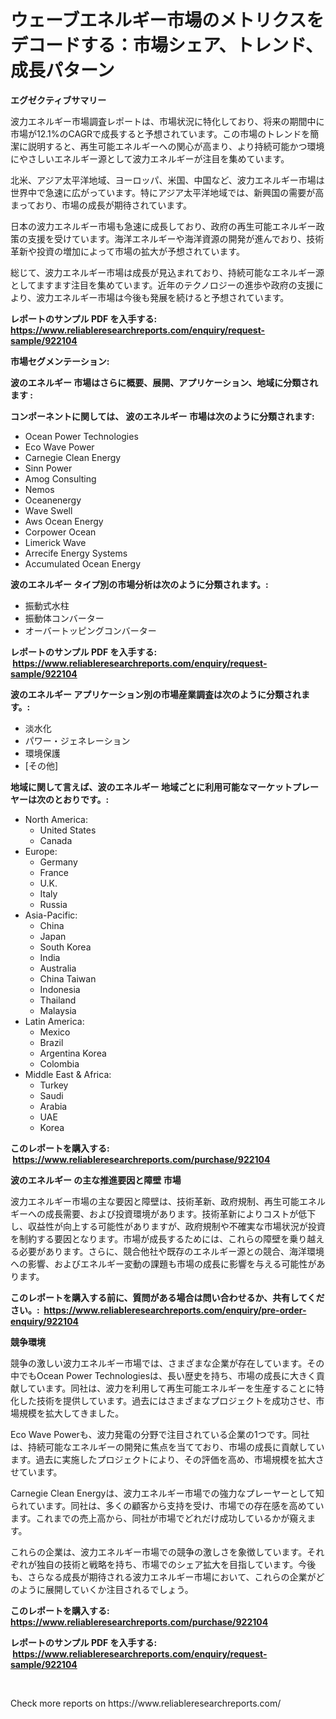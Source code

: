 <p><h1>ウェーブエネルギー市場のメトリクスをデコードする：市場シェア、トレンド、成長パターン</h1></p><p><strong>エグゼクティブサマリー</strong></p>
<p><p>波力エネルギー市場調査レポートは、市場状況に特化しており、将来の期間中に市場が12.1%のCAGRで成長すると予想されています。この市場のトレンドを簡潔に説明すると、再生可能エネルギーへの関心が高まり、より持続可能かつ環境にやさしいエネルギー源として波力エネルギーが注目を集めています。</p><p>北米、アジア太平洋地域、ヨーロッパ、米国、中国など、波力エネルギー市場は世界中で急速に広がっています。特にアジア太平洋地域では、新興国の需要が高まっており、市場の成長が期待されています。</p><p>日本の波力エネルギー市場も急速に成長しており、政府の再生可能エネルギー政策の支援を受けています。海洋エネルギーや海洋資源の開発が進んでおり、技術革新や投資の増加によって市場の拡大が予想されています。</p><p>総じて、波力エネルギー市場は成長が見込まれており、持続可能なエネルギー源としてますます注目を集めています。近年のテクノロジーの進歩や政府の支援により、波力エネルギー市場は今後も発展を続けると予想されています。</p></p>
<p><strong>レポートのサンプル PDF を入手する: <a href="https://www.reliableresearchreports.com/enquiry/request-sample/922104">https://www.reliableresearchreports.com/enquiry/request-sample/922104</a></strong></p>
<p><strong>市場セグメンテーション:</strong></p>
<p><strong> 波のエネルギー 市場はさらに概要、展開、アプリケーション、地域に分類されます :</strong></p>
<p><strong>コンポーネントに関しては、 波のエネルギー 市場は次のように分類されます: &nbsp;</strong></p>
<p><ul><li>Ocean Power Technologies</li><li>Eco Wave Power</li><li>Carnegie Clean Energy</li><li>Sinn Power</li><li>Amog Consulting</li><li>Nemos</li><li>Oceanenergy</li><li>Wave Swell</li><li>Aws Ocean Energy</li><li>Corpower Ocean</li><li>Limerick Wave</li><li>Arrecife Energy Systems</li><li>Accumulated Ocean Energy</li></ul></p>
<p><strong> 波のエネルギー タイプ別の市場分析は次のように分類されます。:</strong></p>
<p><ul><li>振動式水柱</li><li>振動体コンバーター</li><li>オーバートッピングコンバーター</li></ul></p>
<p><strong>レポートのサンプル PDF を入手する: &nbsp;<a href="https://www.reliableresearchreports.com/enquiry/request-sample/922104">https://www.reliableresearchreports.com/enquiry/request-sample/922104</a></strong></p>
<p><strong> 波のエネルギー アプリケーション別の市場産業調査は次のように分類されます。:</strong></p>
<p><ul><li>淡水化</li><li>パワー・ジェネレーション</li><li>環境保護</li><li>[その他]</li></ul></p>
<p><strong>地域に関して言えば、波のエネルギー 地域ごとに利用可能なマーケットプレーヤーは次のとおりです。:</strong></p>
<p><ul>
    <li>
        North America:
        <ul>
            <li>United States</li>
            <li>Canada</li>
        </ul>
    </li>
    <li>
        Europe:
        <ul>
            <li>Germany</li>
            <li>France</li>
            <li>U.K.</li>
            <li>Italy</li>
            <li>Russia</li>
        </ul>
    </li>
    <li>
        Asia-Pacific:
        <ul>
            <li>China</li>
            <li>Japan</li>
            <li>South Korea</li>
            <li>India</li>
            <li>Australia</li>
            <li>China Taiwan</li>
            <li>Indonesia</li>
            <li>Thailand</li>
            <li>Malaysia</li>
        </ul>
    </li>
    <li>
        Latin America:
        <ul>
            <li>Mexico</li>
            <li>Brazil</li>
            <li>Argentina Korea</li>
            <li>Colombia</li>
        </ul>
    </li>
    <li>
        Middle East & Africa:
        <ul>
            <li>Turkey</li>
            <li>Saudi</li>
            <li>Arabia</li>
            <li>UAE</li>
            <li>Korea</li>
        </ul>
    </li>
    </ul></p>
<p><strong>このレポートを購入する: &nbsp;<a href="https://www.reliableresearchreports.com/purchase/922104">https://www.reliableresearchreports.com/purchase/922104</a></strong></p>
<p><strong>波のエネルギー の主な推進要因と障壁 市場</strong></p>
<p><p>波力エネルギー市場の主な要因と障壁は、技術革新、政府規制、再生可能エネルギーへの成長需要、および投資環境があります。技術革新によりコストが低下し、収益性が向上する可能性がありますが、政府規制や不確実な市場状況が投資を制約する要因となります。市場が成長するためには、これらの障壁を乗り越える必要があります。さらに、競合他社や既存のエネルギー源との競合、海洋環境への影響、およびエネルギー変動の課題も市場の成長に影響を与える可能性があります。</p></p>
<p><strong>このレポートを購入する前に、質問がある場合は問い合わせるか、共有してください。:&nbsp; <a href="https://www.reliableresearchreports.com/enquiry/pre-order-enquiry/922104">https://www.reliableresearchreports.com/enquiry/pre-order-enquiry/922104</a></strong></p>
<p><strong>競争環境</strong></p>
<p><p>競争の激しい波力エネルギー市場では、さまざまな企業が存在しています。その中でもOcean Power Technologiesは、長い歴史を持ち、市場の成長に大きく貢献しています。同社は、波力を利用して再生可能エネルギーを生産することに特化した技術を提供しています。過去にはさまざまなプロジェクトを成功させ、市場規模を拡大してきました。</p><p>Eco Wave Powerも、波力発電の分野で注目されている企業の1つです。同社は、持続可能なエネルギーの開発に焦点を当てており、市場の成長に貢献しています。過去に実施したプロジェクトにより、その評価を高め、市場規模を拡大させています。</p><p>Carnegie Clean Energyは、波力エネルギー市場での強力なプレーヤーとして知られています。同社は、多くの顧客から支持を受け、市場での存在感を高めています。これまでの売上高から、同社が市場でどれだけ成功しているかが窺えます。</p><p>これらの企業は、波力エネルギー市場での競争の激しさを象徴しています。それぞれが独自の技術と戦略を持ち、市場でのシェア拡大を目指しています。今後も、さらなる成長が期待される波力エネルギー市場において、これらの企業がどのように展開していくか注目されるでしょう。</p></p>
<p><strong>このレポートを購入する: &nbsp; <a href="https://www.reliableresearchreports.com/purchase/922104">https://www.reliableresearchreports.com/purchase/922104</a></strong></p>
<p><strong>レポートのサンプル PDF を入手する: &nbsp;<a href="https://www.reliableresearchreports.com/enquiry/request-sample/922104">https://www.reliableresearchreports.com/enquiry/request-sample/922104</a></strong><strong></strong></p>
<p>&nbsp;</p>
<p>Check more reports on https://www.reliableresearchreports.com/</p>